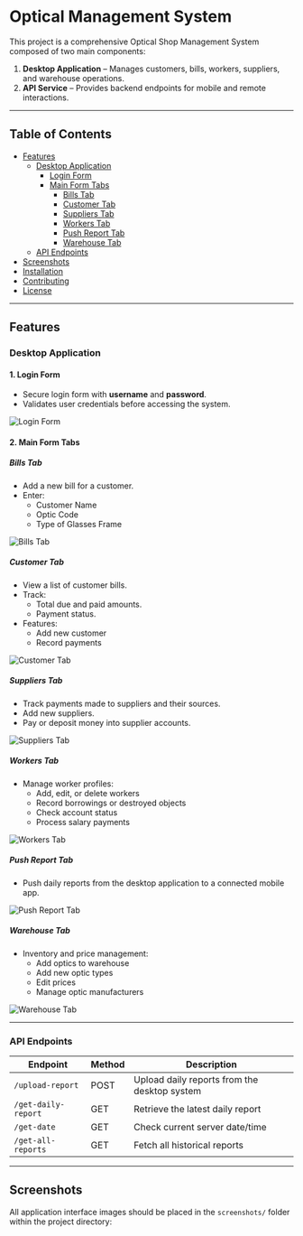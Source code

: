 # Optical Management System

This project is a comprehensive Optical Shop Management System composed of two main components:

1. **Desktop Application** – Manages customers, bills, workers, suppliers, and warehouse operations.
2. **API Service** – Provides backend endpoints for mobile and remote interactions.

---

## Table of Contents

- [Features](#features)
  - [Desktop Application](#desktop-application)
    - [Login Form](#1-login-form)
    - [Main Form Tabs](#2-main-form-tabs)
      - [Bills Tab](#bills-tab)
      - [Customer Tab](#customer-tab)
      - [Suppliers Tab](#suppliers-tab)
      - [Workers Tab](#workers-tab)
      - [Push Report Tab](#push-report-tab)
      - [Warehouse Tab](#warehouse-tab)
  - [API Endpoints](#api-endpoints)
- [Screenshots](#screenshots)
- [Installation](#installation)
- [Contributing](#contributing)
- [License](#license)

---

## Features

### Desktop Application

#### 1. Login Form
- Secure login form with **username** and **password**.
- Validates user credentials before accessing the system.

![Login Form](screenshots/login_form.png)

#### 2. Main Form Tabs

##### Bills Tab
- Add a new bill for a customer.
- Enter:
  - Customer Name
  - Optic Code
  - Type of Glasses Frame

![Bills Tab](screenshots/bills_tab.png)

##### Customer Tab
- View a list of customer bills.
- Track:
  - Total due and paid amounts.
  - Payment status.
- Features:
  - Add new customer
  - Record payments

![Customer Tab](screenshots/customer_tab.png)

##### Suppliers Tab
- Track payments made to suppliers and their sources.
- Add new suppliers.
- Pay or deposit money into supplier accounts.

![Suppliers Tab](screenshots/suppliers_tab.png)

##### Workers Tab
- Manage worker profiles:
  - Add, edit, or delete workers
  - Record borrowings or destroyed objects
  - Check account status
  - Process salary payments

![Workers Tab](screenshots/workers_tab.png)

##### Push Report Tab
- Push daily reports from the desktop application to a connected mobile app.

![Push Report Tab](screenshots/push_report_tab.png)

##### Warehouse Tab
- Inventory and price management:
  - Add optics to warehouse
  - Add new optic types
  - Edit prices
  - Manage optic manufacturers

![Warehouse Tab](screenshots/warehouse_tab.png)

---

### API Endpoints

| Endpoint            | Method | Description                                  |
|---------------------|--------|----------------------------------------------|
| `/upload-report`    | POST   | Upload daily reports from the desktop system |
| `/get-daily-report` | GET    | Retrieve the latest daily report             |
| `/get-date`         | GET    | Check current server date/time               |
| `/get-all-reports`  | GET    | Fetch all historical reports                 |

---

## Screenshots

All application interface images should be placed in the `screenshots/` folder within the project directory:

